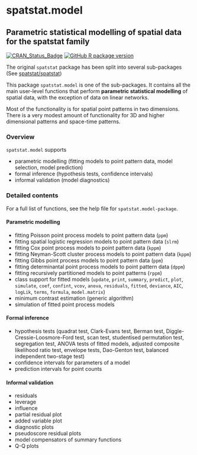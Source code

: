 # spatstat.model

## Parametric statistical modelling of spatial data for the spatstat family

[![CRAN_Status_Badge](https://www.r-pkg.org/badges/version/spatstat.model)](http://CRAN.R-project.org/package=spatstat.model) 
[![GitHub R package version](https://img.shields.io/github/r-package/v/spatstat/spatstat.model)](https://github.com/spatstat/spatstat.model)

The original `spatstat` package has been split into
several sub-packages (See [spatstat/spatstat](https://github.com/spatstat/spatstat))

This package `spatstat.model` is one of the
sub-packages. It contains all the main user-level functions that perform
**parametric statistical modelling** of spatial data,
with the exception of data on linear networks.

Most of the functionality is for spatial point patterns in two dimensions.
There is a very modest amount of functionality for 3D and higher dimensional patterns
and space-time patterns.

### Overview 

`spatstat.model` supports

- parametric modelling (fitting models to point pattern data, model selection, model prediction)
- formal inference (hypothesis tests, confidence intervals)
- informal validation (model diagnostics)

### Detailed contents

For a full list of functions, see the help file for `spatstat.model-package`.

#### Parametric modelling 
- fitting Poisson point process models to point pattern data (`ppm`)
- fitting spatial logistic regression models to point pattern data (`slrm`)
- fitting Cox point process models to point pattern data (`kppm`)
- fitting Neyman-Scott cluster process models to point pattern data (`kppm`)
- fitting Gibbs point process models to point pattern data (`ppm`)
- fitting determinantal point process models to point pattern data (`dppm`)
- fitting recursively partitioned models to point patterns (`rppm`)
- class support for fitted models (`update`, `print`, `summary`, `predict`, `plot`, `simulate`, `coef`, `confint`, `vcov`, `anova`, `residuals`, `fitted`, `deviance`, `AIC`, `logLik`, `terms`, `formula`, `model.matrix`)
- minimum contrast estimation (generic algorithm)
- simulation of fitted point process models

#### Formal inference

- hypothesis tests (quadrat test, Clark-Evans test, Berman test, Diggle-Cressie-Loosmore-Ford test, scan test, studentised permutation test, segregation test, ANOVA tests of fitted models, adjusted composite
likelihood ratio test, envelope tests, Dao-Genton test, balanced independent two-stage test)
- confidence intervals for parameters of a model
- prediction intervals for point counts

#### Informal validation

- residuals
- leverage
- influence
- partial residual plot
- added variable plot
- diagnostic plots
- pseudoscore residual plots
- model compensators of summary functions
- Q-Q plots

